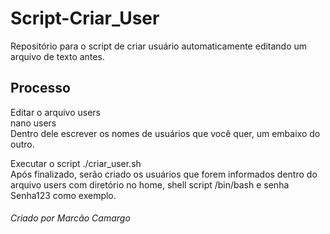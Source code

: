 # Script-Criar_User
Repositório para o script de criar usuário automaticamente editando um arquivo de texto antes.


## Processo
Editar o arquivo users<br />
nano users<br />
Dentro dele escrever os nomes de usuários que você quer, um embaixo do outro.<br />

Executar o script ./criar_user.sh<br />
Após finalizado, serão criado os usuários que forem informados dentro do arquivo users com diretório no home, shell script /bin/bash e senha Senha123 como exemplo.<br />

###### Criado por Marcão Camargo
